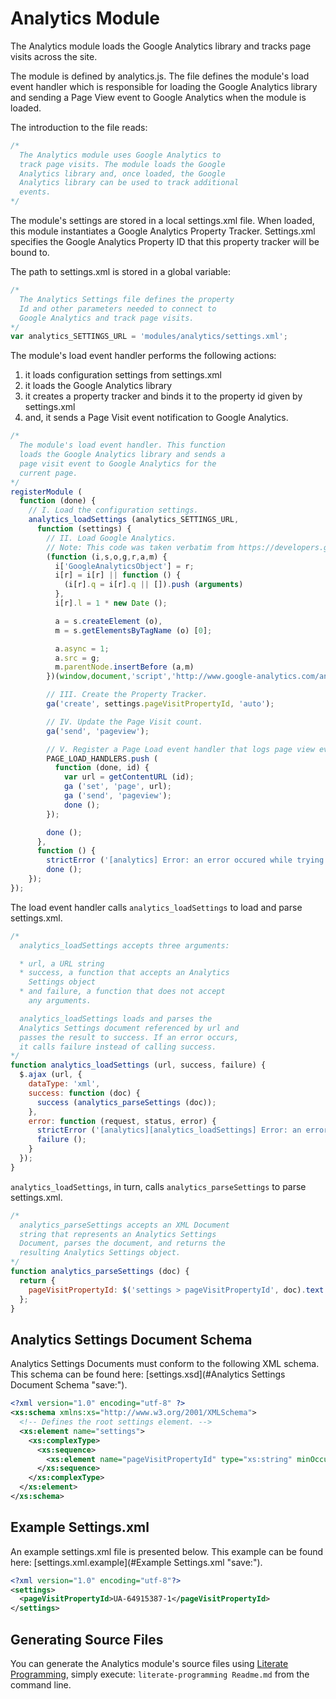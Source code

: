 Analytics Module
================

The Analytics module loads the Google Analytics library and tracks page visits across the site.

The module is defined by analytics.js. The file defines the module's load event handler which is responsible for loading the Google Analytics library and sending a Page View event to Google Analytics when the module is loaded.

The introduction to the file reads:

```javascript
/*
  The Analytics module uses Google Analytics to
  track page visits. The module loads the Google
  Analytics library and, once loaded, the Google
  Analytics library can be used to track additional
  events.
*/
```

The module's settings are stored in a local settings.xml file. When loaded, this module instantiates a Google Analytics Property Tracker. Settings.xml specifies the Google Analytics Property ID that this property tracker will be bound to.

The path to settings.xml is stored in a global variable:

```javascript
/*
  The Analytics Settings file defines the property
  Id and other parameters needed to connect to
  Google Analytics and track page visits.
*/
var analytics_SETTINGS_URL = 'modules/analytics/settings.xml';
```

The module's load event handler performs the following actions:

1. it loads configuration settings from settings.xml
2. it loads the Google Analytics library
3. it creates a property tracker and binds it to the property id given by settings.xml
4. and, it sends a Page Visit event notification to Google Analytics.

```javascript
/*
  The module's load event handler. This function
  loads the Google Analytics library and sends a
  page visit event to Google Analytics for the
  current page.
*/
registerModule (
  function (done) {
    // I. Load the configuration settings.
    analytics_loadSettings (analytics_SETTINGS_URL,
      function (settings) {
        // II. Load Google Analytics.
        // Note: This code was taken verbatim from https://developers.google.com/analytics/devguides/collection/analyticsjs/.
        (function (i,s,o,g,r,a,m) {
          i['GoogleAnalyticsObject'] = r;
          i[r] = i[r] || function () {
            (i[r].q = i[r].q || []).push (arguments)
          },
          i[r].l = 1 * new Date ();

          a = s.createElement (o),
          m = s.getElementsByTagName (o) [0];

          a.async = 1;
          a.src = g;
          m.parentNode.insertBefore (a,m)
        })(window,document,'script','http://www.google-analytics.com/analytics.js','ga');

        // III. Create the Property Tracker. 
        ga('create', settings.pageVisitPropertyId, 'auto');

        // IV. Update the Page Visit count.
        ga('send', 'pageview');

        // V. Register a Page Load event handler that logs page view events.
        PAGE_LOAD_HANDLERS.push (
          function (done, id) {
            var url = getContentURL (id);
            ga ('set', 'page', url);
            ga ('send', 'pageview');
            done ();
        });

        done ();
      },
      function () {
        strictError ('[analytics] Error: an error occured while trying to load the Analytics module.');
        done ();
    });
});
```

The load event handler calls `analytics_loadSettings` to load and parse settings.xml.

```javascript
/*
  analytics_loadSettings accepts three arguments:

  * url, a URL string
  * success, a function that accepts an Analytics
    Settings object
  * and failure, a function that does not accept
    any arguments.

  analytics_loadSettings loads and parses the
  Analytics Settings document referenced by url and
  passes the result to success. If an error occurs,
  it calls failure instead of calling success. 
*/
function analytics_loadSettings (url, success, failure) {
  $.ajax (url, {
    dataType: 'xml',
    success: function (doc) {
      success (analytics_parseSettings (doc));
    },
    error: function (request, status, error) {
      strictError ('[analytics][analytics_loadSettings] Error: an error occured while trying to load "' + url + '".');
      failure ();
    }
  });
}
```

`analytics_loadSettings`, in turn, calls `analytics_parseSettings` to parse settings.xml.

```javascript
/*
  analytics_parseSettings accepts an XML Document
  string that represents an Analytics Settings
  Document, parses the document, and returns the
  resulting Analytics Settings object.
*/
function analytics_parseSettings (doc) {
  return {
    pageVisitPropertyId: $('settings > pageVisitPropertyId', doc).text ()
  };
}
```

## Analytics Settings Document Schema

Analytics Settings Documents must conform to the following XML schema. This schema can be found here: [settings.xsd](#Analytics Settings Document Schema "save:").

```xml
<?xml version="1.0" encoding="utf-8" ?>
<xs:schema xmlns:xs="http://www.w3.org/2001/XMLSchema">
  <!-- Defines the root settings element. -->
  <xs:element name="settings">
    <xs:complexType>
      <xs:sequence>
        <xs:element name="pageVisitPropertyId" type="xs:string" minOccurs="1" maxOccurs="1"/>
      </xs:sequence>
    </xs:complexType>
  </xs:element>
</xs:schema>
``` 

## Example Settings.xml

An example settings.xml file is presented below. This example can be found here: [settings.xml.example](#Example Settings.xml "save:").

```xml
<?xml version="1.0" encoding="utf-8"?>           
<settings>  
  <pageVisitPropertyId>UA-64915387-1</pageVisitPropertyId>
</settings>
```

## Generating Source Files

You can generate the Analytics module's source files using [Literate Programming](https://github.com/jostylr/literate-programming), simply execute:
`literate-programming Readme.md`
from the command line.

<!---
[analytics.js](#Analytics Module "save:")
-->
